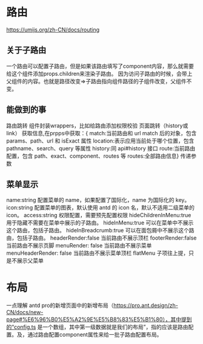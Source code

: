 # 路由
https://umijs.org/zh-CN/docs/routing
## 关于子路由
一个路由可以配置子路由，但是如果该路由填写了component内容，那么就需要给这个组件添加props.children来渲染子路由。
因为访问子路由的时候，会带上父组件的内容。也就是路径改变=>子路由指向组件路径的子组件改变，父组件不变。
## 能做到的事
路由跳转
组件封装wrappers，比如给路由添加权限校验
页面跳转（history或link）
获取信息,在prpps中获取：{
match:当前路由和 url match 后的对象，包含 params、path、url 和 isExact 属性
location:表示应用当前处于哪个位置，包含 pathname、search、query 等属性
history:同 api#history 接口
route:当前路由配置，包含 path、exact、component、routes 等
routes:全部路由信息}
传递参数
## 菜单显示
name:string 配置菜单的 name，如果配置了国际化，name 为国际化的 key。
icon:string 配置菜单的图表，默认使用 antd 的 icon 名，默认不适用二级菜单的 icon。
access:string 权限配置，需要预先配置权限
hideChildrenInMenu:true 用于隐藏不需要在菜单中展示的子路由。
hideInMenu:true 可以在菜单中不展示这个路由，包括子路由。
hideInBreadcrumb:true 可以在面包屑中不展示这个路由，包括子路由。
headerRender:false 当前路由不展示顶栏
footerRender:false 当前路由不展示页脚
menuRender: false 当前路由不展示菜单
menuHeaderRender: false 当前路由不展示菜单顶栏
flatMenu 子项往上提，只是不展示父菜单
# 布局
一点理解
antd pro的新增页面中的新增布局（https://pro.ant.design/zh-CN/docs/new-page#%E6%96%B0%E5%A2%9E%E5%B8%83%E5%B1%80），其中提到的“config.ts 是一个数组，其中第一级数据就是我们的布局”，指的应该是路由配置。及，通过路由配置component属性来给一批子路由配置布局。
